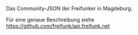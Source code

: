 Das Community-JSON der Freifunker in Magdeburg.

Für eine genaue Beschreibung siehe https://github.com/freifunk/api.freifunk.net

